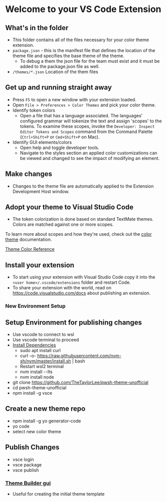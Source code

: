 # Welcome to your VS Code Extension

## What's in the folder

* This folder contains all of the files necessary for your color theme extension.
* `package.json` - this is the manifest file that defines the location of the theme file and specifies the base theme of the theme.
    * To debug a them the json file for the team must exist and it must be added to the package.json file as well.
* `/themes/*.json` Location of the them files

## Get up and running straight away

* Press `F5` to open a new window with your extension loaded.
* Open `File > Preferences > Color Themes` and pick your color theme.
* Identify token colors
    * Open a file that has a language associated. The languages' configured grammar will tokenize the text and assign 'scopes' to the tokens. To examine these scopes, invoke the `Developer: Inspect Editor Tokens and Scopes` command from the Command Palette (`Ctrl+Shift+P` or `Cmd+Shift+P` on Mac).
* Identify GUI elements/colors
    * Open help and toggle developer tools.
    * Navigate to the styles section an applied color customizations can be viewed and changed to see the impact of modifying an element.

## Make changes

* Changes to the theme file are automatically applied to the Extension Development Host window.

## Adopt your theme to Visual Studio Code

* The token colorization is done based on standard TextMate themes. Colors are matched against one or more scopes.

To learn more about scopes and how they're used, check out the [color theme](https://code.visualstudio.com/api/extension-guides/color-theme) documentation.

[Theme Color Reference](https://code.visualstudio.com/api/references/theme-color)

## Install your extension

* To start using your extension with Visual Studio Code copy it into the `<user home>/.vscode/extensions` folder and restart Code.
* To share your extension with the world, read on https://code.visualstudio.com/docs about publishing an extension.

### New Environment Setup

## Setup Environment for publishing changes
- Use vscode to connect to wsl
- Use vscode terminal to proceed
- [Install Dependencies](https://learn.microsoft.com/en-us/windows/dev-environment/javascript/nodejs-on-wsl)
    - sudo apt install curl
    - curl -o- https://raw.githubusercontent.com/nvm-sh/nvm/master/install.sh | bash
    - Restart wsl2 terminal
    - nvm install --lts
    - nvm install node
- git clone https://github.com/TheTaylorLee/pwsh-theme-unofficial
- cd pwsh-theme-unofficial
- npm install -g vsce

## Create a new theme repo
- npm install -g yo generator-code
- yo code
- select new color theme

## Publish Changes
- vsce login <publishername>
- vsce package
- vsce publish

### [Theme Builder gui](https://themes.vscode.one/)
- Useful for creating the initial theme template